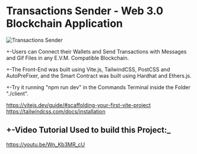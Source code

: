 # Transactions Sender - Web 3.0 Blockchain Application

![Transactions Sender](https://i.ibb.co/DVF4tNW/image.png)

+-Users can Connect their Wallets and Send Transactions with Messages and Gif Files in any E.V.M. Compatible Blockchain.

+-The Front-End was built using Vite.js, TailwindCSS, PostCSS and AutoPreFixer, and the Smart Contract was built using Hardhat and Ethers.js.

+-Try it running "npm run dev" in the Commands Terminal inside the Folder "./client".

https://vitejs.dev/guide/#scaffolding-your-first-vite-project
https://tailwindcss.com/docs/installation

## +-Video Tutorial Used to build this Project:\_

https://youtu.be/Wn_Kb3MR_cU
